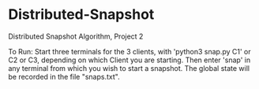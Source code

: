# Distributed-Snapshot
Distributed Snapshot Algorithm, Project 2

To Run:
Start three terminals for the 3 clients, with 'python3 snap.py C1' or C2 or C3, depending on which Client you are starting. Then enter 'snap' in any terminal from which you wish to start a snapshot. The global state will be recorded in the file "snaps.txt".
